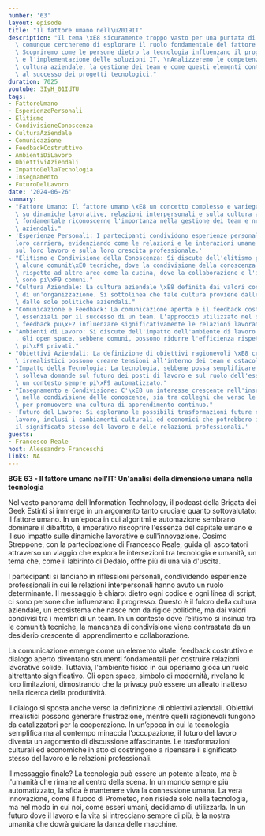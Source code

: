 ```yaml
---
number: '63'
layout: episode
title: "Il fattore umano nell\u2019IT"
description: "Il tema \xE8 sicuramente troppo vasto per una puntata di un paio d'ore,\
  \ comunque cercheremo di esplorare il ruolo fondamentale del fattore umano nell'IT.\
  \ Scopriremo come le persone dietro la tecnologia influenzano il progresso, l'innovazione\
  \ e l'implementazione delle soluzioni IT. \nAnalizzeremo le competenze umane, la\
  \ cultura aziendale, la gestione dei team e come questi elementi contribuiscono\
  \ al successo dei progetti tecnologici."
duration: 7025
youtube: 3IyH_01IdTU
tags:
- FattoreUmano
- EsperienzePersonali
- Elitismo
- CondivisioneConoscenza
- CulturaAziendale
- Comunicazione
- FeedbackCostruttivo
- AmbientiDiLavoro
- ObiettiviAziendali
- ImpattoDellaTecnologia
- Insegnamento
- FuturoDelLavoro
date: '2024-06-26'
summary:
- "Fattore Umano: Il fattore umano \xE8 un concetto complesso e variegato che influisce\
  \ su dinamiche lavorative, relazioni interpersonali e sulla cultura aziendale. \xC8\
  \ fondamentale riconoscerne l'importanza nella gestione dei team e nei processi\
  \ aziendali."
- 'Esperienze Personali: I partecipanti condividono esperienze personali legate alla
  loro carriera, evidenziando come le relazioni e le interazioni umane abbiano influito
  sul loro lavoro e sulla loro crescita professionale.'
- "Elitismo e Condivisione della Conoscenza: Si discute dell'elitismo presente in\
  \ alcune comunit\xE0 tecniche, dove la condivisione della conoscenza \xE8 limitata,\
  \ rispetto ad altre aree come la cucina, dove la collaborazione e l'insegnamento\
  \ sono pi\xF9 comuni."
- "Cultura Aziendale: La cultura aziendale \xE8 definita dai valori condivisi all'interno\
  \ di un'organizzazione. Si sottolinea che tale cultura proviene dalle persone, non\
  \ dalle sole politiche aziendali."
- "Comunicazione e Feedback: La comunicazione aperta e il feedback costruttivo sono\
  \ essenziali per il successo di un team. L'approccio utilizzato nel dare e ricevere\
  \ feedback pu\xF2 influenzare significativamente le relazioni lavorative."
- "Ambienti di Lavoro: Si discute dell'impatto dell'ambiente di lavoro sulla produttivit\xE0\
  . Gli open space, sebbene comuni, possono ridurre l'efficienza rispetto a spazi\
  \ pi\xF9 privati."
- "Obiettivi Aziendali: La definizione di obiettivi ragionevoli \xE8 cruciale. Obiettivi\
  \ irrealistici possono creare tensioni all'interno dei team e ostacolare la collaborazione."
- "Impatto della Tecnologia: La tecnologia, sebbene possa semplificare il lavoro,\
  \ solleva domande sul futuro dei posti di lavoro e sul ruolo dell'essere umano in\
  \ un contesto sempre pi\xF9 automatizzato."
- "Insegnamento e Condivisione: C'\xE8 un interesse crescente nell'insegnamento e\
  \ nella condivisione delle conoscenze, sia tra colleghi che verso le nuove generazioni,\
  \ per promuovere una cultura di apprendimento continuo."
- 'Futuro del Lavoro: Si esplorano le possibili trasformazioni future nel mondo del
  lavoro, inclusi i cambiamenti culturali ed economici che potrebbero influenzare
  il significato stesso del lavoro e delle relazioni professionali.'
guests:
- Francesco Reale
host: Alessandro Franceschi
links: NA
---
```

**BGE 63 - Il fattore umano nell’IT: Un'analisi della dimensione umana nella tecnologia**

Nel vasto panorama dell'Information Technology, il podcast della Brigata dei Geek Estinti si immerge in un argomento tanto cruciale quanto sottovalutato: il fattore umano. In un'epoca in cui algoritmi e automazione sembrano dominare il dibattito, è imperativo riscoprire l'essenza del capitale umano e il suo impatto sulle dinamiche lavorative e sull'innovazione. Cosimo Streppone, con la partecipazione di Francesco Reale, guida gli ascoltatori attraverso un viaggio che esplora le intersezioni tra tecnologia e umanità, un tema che, come il labirinto di Dedalo, offre più di una via d'uscita.

I partecipanti si lanciano in riflessioni personali, condividendo esperienze professionali in cui le relazioni interpersonali hanno avuto un ruolo determinante. Il messaggio è chiaro: dietro ogni codice e ogni linea di script, ci sono persone che influenzano il progresso. Questo è il fulcro della cultura aziendale, un ecosistema che nasce non da rigide politiche, ma dai valori condivisi tra i membri di un team. In un contesto dove l’elitismo si insinua tra le comunità tecniche, la mancanza di condivisione viene contrastata da un desiderio crescente di apprendimento e collaborazione.

La comunicazione emerge come un elemento vitale: feedback costruttivo e dialogo aperto diventano strumenti fondamentali per costruire relazioni lavorative solide. Tuttavia, l'ambiente fisico in cui operiamo gioca un ruolo altrettanto significativo. Gli open space, simbolo di modernità, rivelano le loro limitazioni, dimostrando che la privacy può essere un alleato inatteso nella ricerca della produttività.

Il dialogo si sposta anche verso la definizione di obiettivi aziendali. Obiettivi irrealistici possono generare frustrazione, mentre quelli ragionevoli fungono da catalizzatori per la cooperazione. In un’epoca in cui la tecnologia semplifica ma al contempo minaccia l’occupazione, il futuro del lavoro diventa un argomento di discussione affascinante. Le trasformazioni culturali ed economiche in atto ci costringono a ripensare il significato stesso del lavoro e le relazioni professionali.

Il messaggio finale? La tecnologia può essere un potente alleato, ma è l'umanità che rimane al centro della scena. In un mondo sempre più automatizzato, la sfida è mantenere viva la connessione umana. La vera innovazione, come il fuoco di Prometeo, non risiede solo nella tecnologia, ma nel modo in cui noi, come esseri umani, decidiamo di utilizzarla. In un futuro dove il lavoro e la vita si intrecciano sempre di più, è la nostra umanità che dovrà guidare la danza delle macchine.
